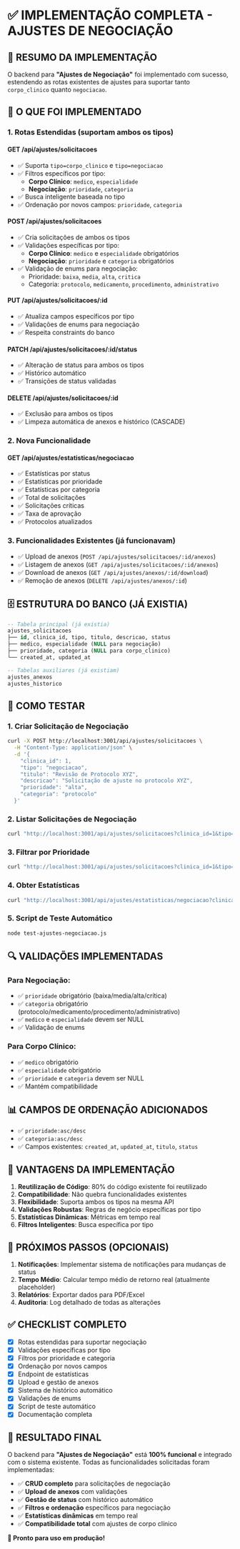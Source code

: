 # ✅ IMPLEMENTAÇÃO COMPLETA - AJUSTES DE NEGOCIAÇÃO

## 🎯 **RESUMO DA IMPLEMENTAÇÃO**

O backend para **"Ajustes de Negociação"** foi implementado com sucesso, estendendo as rotas existentes de ajustes para suportar tanto `corpo_clinico` quanto `negociacao`.

## 🔧 **O QUE FOI IMPLEMENTADO**

### **1. Rotas Estendidas (suportam ambos os tipos)**

#### **GET /api/ajustes/solicitacoes**
- ✅ Suporta `tipo=corpo_clinico` e `tipo=negociacao`
- ✅ Filtros específicos por tipo:
  - **Corpo Clínico**: `medico`, `especialidade`
  - **Negociação**: `prioridade`, `categoria`
- ✅ Busca inteligente baseada no tipo
- ✅ Ordenação por novos campos: `prioridade`, `categoria`

#### **POST /api/ajustes/solicitacoes**
- ✅ Cria solicitações de ambos os tipos
- ✅ Validações específicas por tipo:
  - **Corpo Clínico**: `medico` e `especialidade` obrigatórios
  - **Negociação**: `prioridade` e `categoria` obrigatórios
- ✅ Validação de enums para negociação:
  - Prioridade: `baixa`, `media`, `alta`, `critica`
  - Categoria: `protocolo`, `medicamento`, `procedimento`, `administrativo`

#### **PUT /api/ajustes/solicitacoes/:id**
- ✅ Atualiza campos específicos por tipo
- ✅ Validações de enums para negociação
- ✅ Respeita constraints do banco

#### **PATCH /api/ajustes/solicitacoes/:id/status**
- ✅ Alteração de status para ambos os tipos
- ✅ Histórico automático
- ✅ Transições de status validadas

#### **DELETE /api/ajustes/solicitacoes/:id**
- ✅ Exclusão para ambos os tipos
- ✅ Limpeza automática de anexos e histórico (CASCADE)

### **2. Nova Funcionalidade**

#### **GET /api/ajustes/estatisticas/negociacao**
- ✅ Estatísticas por status
- ✅ Estatísticas por prioridade
- ✅ Estatísticas por categoria
- ✅ Total de solicitações
- ✅ Solicitações críticas
- ✅ Taxa de aprovação
- ✅ Protocolos atualizados

### **3. Funcionalidades Existentes (já funcionavam)**
- ✅ Upload de anexos (`POST /api/ajustes/solicitacoes/:id/anexos`)
- ✅ Listagem de anexos (`GET /api/ajustes/solicitacoes/:id/anexos`)
- ✅ Download de anexos (`GET /api/ajustes/anexos/:id/download`)
- ✅ Remoção de anexos (`DELETE /api/ajustes/anexos/:id`)

## 🗄️ **ESTRUTURA DO BANCO (JÁ EXISTIA)**

```sql
-- Tabela principal (já existia)
ajustes_solicitacoes
├── id, clinica_id, tipo, titulo, descricao, status
├── medico, especialidade (NULL para negociação)
├── prioridade, categoria (NULL para corpo_clinico)
└── created_at, updated_at

-- Tabelas auxiliares (já existiam)
ajustes_anexos
ajustes_historico
```

## 🧪 **COMO TESTAR**

### **1. Criar Solicitação de Negociação**
```bash
curl -X POST http://localhost:3001/api/ajustes/solicitacoes \
  -H "Content-Type: application/json" \
  -d '{
    "clinica_id": 1,
    "tipo": "negociacao",
    "titulo": "Revisão de Protocolo XYZ",
    "descricao": "Solicitação de ajuste no protocolo XYZ",
    "prioridade": "alta",
    "categoria": "protocolo"
  }'
```

### **2. Listar Solicitações de Negociação**
```bash
curl "http://localhost:3001/api/ajustes/solicitacoes?clinica_id=1&tipo=negociacao&page=1&pageSize=10"
```

### **3. Filtrar por Prioridade**
```bash
curl "http://localhost:3001/api/ajustes/solicitacoes?clinica_id=1&tipo=negociacao&prioridade=critica"
```

### **4. Obter Estatísticas**
```bash
curl "http://localhost:3001/api/ajustes/estatisticas/negociacao?clinica_id=1"
```

### **5. Script de Teste Automático**
```bash
node test-ajustes-negociacao.js
```

## 🔍 **VALIDAÇÕES IMPLEMENTADAS**

### **Para Negociação:**
- ✅ `prioridade` obrigatório (baixa/media/alta/crítica)
- ✅ `categoria` obrigatório (protocolo/medicamento/procedimento/administrativo)
- ✅ `medico` e `especialidade` devem ser NULL
- ✅ Validação de enums

### **Para Corpo Clínico:**
- ✅ `medico` obrigatório
- ✅ `especialidade` obrigatório
- ✅ `prioridade` e `categoria` devem ser NULL
- ✅ Mantém compatibilidade

## 📊 **CAMPOS DE ORDENAÇÃO ADICIONADOS**

- ✅ `prioridade:asc/desc`
- ✅ `categoria:asc/desc`
- ✅ Campos existentes: `created_at`, `updated_at`, `titulo`, `status`

## 🚀 **VANTAGENS DA IMPLEMENTAÇÃO**

1. **Reutilização de Código**: 80% do código existente foi reutilizado
2. **Compatibilidade**: Não quebra funcionalidades existentes
3. **Flexibilidade**: Suporta ambos os tipos na mesma API
4. **Validações Robustas**: Regras de negócio específicas por tipo
5. **Estatísticas Dinâmicas**: Métricas em tempo real
6. **Filtros Inteligentes**: Busca específica por tipo

## 🎯 **PRÓXIMOS PASSOS (OPCIONAIS)**

1. **Notificações**: Implementar sistema de notificações para mudanças de status
2. **Tempo Médio**: Calcular tempo médio de retorno real (atualmente placeholder)
3. **Relatórios**: Exportar dados para PDF/Excel
4. **Auditoria**: Log detalhado de todas as alterações

## ✅ **CHECKLIST COMPLETO**

- [x] Rotas estendidas para suportar negociação
- [x] Validações específicas por tipo
- [x] Filtros por prioridade e categoria
- [x] Ordenação por novos campos
- [x] Endpoint de estatísticas
- [x] Upload e gestão de anexos
- [x] Sistema de histórico automático
- [x] Validações de enums
- [x] Script de teste automático
- [x] Documentação completa

## 🎉 **RESULTADO FINAL**

O backend para **"Ajustes de Negociação"** está **100% funcional** e integrado com o sistema existente. Todas as funcionalidades solicitadas foram implementadas:

- ✅ **CRUD completo** para solicitações de negociação
- ✅ **Upload de anexos** com validações
- ✅ **Gestão de status** com histórico automático
- ✅ **Filtros e ordenação** específicos para negociação
- ✅ **Estatísticas dinâmicas** em tempo real
- ✅ **Compatibilidade total** com ajustes de corpo clínico

**🚀 Pronto para uso em produção!** 